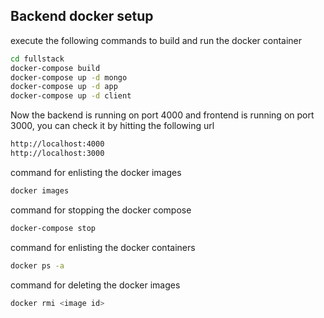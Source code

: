 ## Backend docker setup
execute the following commands to build and run the docker container
```bash
cd fullstack
docker-compose build 
docker-compose up -d mongo 
docker-compose up -d app
docker-compose up -d client
```

Now the backend is running on port 4000 and frontend is running on port 3000, you can check it by hitting the following url
```bash
http://localhost:4000
http://localhost:3000
```

command for enlisting the docker images 
```bash
docker images
```

command for stopping the docker compose
```bash
docker-compose stop
```

command for enlisting the docker containers 
```bash
docker ps -a
```

command for deleting the docker images 
```bash
docker rmi <image id>
```
